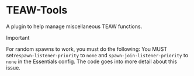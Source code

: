 # TEAW-Tools
A plugin to help manage miscellaneous TEAW functions.


> [!IMPORTANT]
> For random spawns to work, you must do the following:
> You MUST set`respawn-listener-priority` to `none` and `spawn-join-listener-priority` to `none` in the Essentials config. 
> The code goes into more detail about this issue.